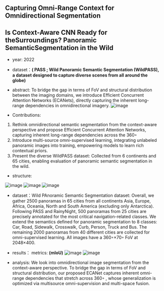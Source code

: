 ## Capturing Omni-Range Context for Omnidirectional Segmentation
## Is Context-Aware CNN Ready for theSurroundings? Panoramic SemanticSegmentation in the Wild

- year: 2022

- dataset：**( PASS ; Wild Panoramic Semantic Segmentation (WildPASS), a dataset designed to capture diverse scenes from all around the globe)**  

- abstract: To bridge the gap in terms of FoV and structural distribution between the imaging domains, we introduce Efficient Concurrent Attention Networks (ECANets), directly capturing the inherent long-range dependencies in omnidirectional imagery.
![image](https://github.com/VLISLAB/360-DL-Survey/blob/main/Images/ECANEtsabstract.png)

- Contributions:

1) Rethink omnidirectional semantic segmentation from the context-aware perspective and propose Efficient Concurrent Attention Networks, capturing inherent long-range dependencies across the 360◦
2) Introduce multi-source omni-supervised learning, integrating unlabeled panoramic images into training, empowering models to learn rich contextual priors.
3) Present the diverse WildPASS dataset: Collected from 6 continents and 65 cities, enabling evaluation of panoramic semantic segmentation in the wild.

- structure:

![image](https://github.com/VLISLAB/360-DL-Survey/blob/main/Images/ECANEtsstructure1.png)
![image](https://github.com/VLISLAB/360-DL-Survey/blob/main/Images/ECANEtsstructure2.png)
![image](https://github.com/VLISLAB/360-DL-Survey/blob/main/Images/ECANEtsstructure3.png)

- dataset：Wild PAnoramic Semantic Segmentation dataset: Overall, we gather 2500 panoramas in 65 cities from all continents Asia, Europe, Africa, Oceania, North and South America (excluding only Antarctica). Following PASS and RainyNight, 500 panoramas from 25 cities are precisely annotated for the most critical navigation-related classes. We extend the semantics defined for panoramic segmentation to 8 classes: Car, Road, Sidewalk, Crosswalk, Curb, Person, Truck and Bus. The remaining 2000 panoramas from 40 different cities are collected for omni-supervised learning. All images have a 360◦×70◦ FoV at 2048×400.



- results：
metrics: **(mIoU)**
![image](https://github.com/VLISLAB/360-DL-Survey/blob/main/Images/ECANEtsresult.png)
![image](https://github.com/VLISLAB/360-DL-Survey/blob/main/Images/ECANEtsresult1.png)

- analysis: We look into omnidirectional image segmentation from the context-aware perspective. To bridge the gap in terms of FoV and structural distribution, our proposed ECANet captures inherent omni-range dependencies that stretch across 360◦ , whose generalization is optimized via multisource omni-supervision and multi-space fusion.
